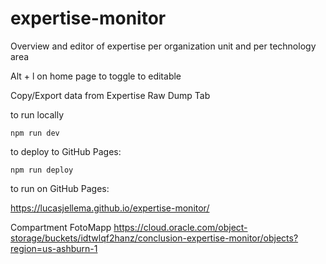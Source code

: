 # expertise-monitor
Overview and editor of expertise per organization unit and per technology area

Alt + l  on home page to toggle to editable

Copy/Export data from Expertise Raw Dump Tab

to run locally
```
npm run dev
```

to deploy to GitHub Pages:

```
npm run deploy
```

to run on GitHub Pages:

https://lucasjellema.github.io/expertise-monitor/



Compartment FotoMapp
https://cloud.oracle.com/object-storage/buckets/idtwlqf2hanz/conclusion-expertise-monitor/objects?region=us-ashburn-1